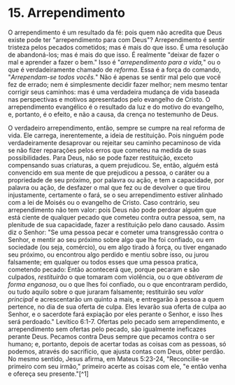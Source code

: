 # 15. Arrependimento

O arrependimento é um resultado da fé: pois quem não acredita que Deus existe pode ter "arrependimento para com Deus"? Arrependimento é sentir tristeza pelos pecados cometidos; mas é mais do que isso. É uma resolução de abandoná-los; mas é mais do que isso. É realmente "deixar de fazer o mal e aprender a fazer o bem." Isso é "*arrependimento para a vida,*" ou o que é verdadeiramente chamado de *reforma*. Essa é a força do comando, "*Arrependam-se todos vocês.*" Não é apenas se sentir mal pelo que você fez de errado; nem é simplesmente decidir fazer melhor; nem mesmo tentar corrigir seus caminhos: mas é uma verdadeira mudança de vida baseada nas perspectivas e motivos apresentados pelo evangelho de Cristo. O arrependimento evangélico é o resultado da luz e do motivo do evangelho, e, portanto, é o efeito, e não a causa, da crença no testemunho de Deus.

O verdadeiro arrependimento, então, sempre se cumpre na real reforma de vida. Ele carrega, inerentemente, a ideia de restituição. Pois ninguém pode verdadeiramente desaprovar ou rejeitar seu caminho pecaminoso de vida se não fizer reparações pelos erros que cometeu na medida de suas possibilidades. Para Deus, não se pode fazer restituição, exceto compensando suas criaturas, a quem prejudicou. Se, então, alguém está convencido em sua mente de que prejudicou a pessoa, o caráter ou a propriedade de seu próximo, por palavra ou ação, e tem a capacidade, por palavra ou ação, de desfazer o mal que fez ou de devolver o que tirou injustamente, certamente o fará, se o seu arrependimento estiver alinhado com a lei de Moisés ou o evangelho de Cristo. Caso contrário, seu arrependimento não tem valor: pois Deus não pode perdoar alguém que está ciente de qualquer pecado que cometeu contra outra pessoa, sem, na plenitude de sua capacidade, fazer a restituição pelo dano causado. Assim diz o Senhor: "Se uma pessoa pecar e cometer uma transgressão contra o Senhor, e mentir ao seu próximo sobre algo que lhe foi confiado, ou em sociedade (ou seja, comércio), ou em algo tirado à força, ou tiver enganado seu próximo, ou encontrou algo perdido e mentiu sobre isso, ou jurou falsamente; em qualquer ou todos esses que uma pessoa pratica, cometendo pecado: Então acontecerá que, porque pecaram e são culpados, *restituirão* o que tomaram com violência, ou o que *obtiveram de forma enganosa*, ou o que lhes foi confiado, ou o que encontraram perdido, ou tudo aquilo sobre o que juraram falsamente; restituirão seu *valor principal* e acrescentarão um quinto a mais, e entregarão à pessoa a quem pertence, no dia de sua oferta de culpa. Eles levarão sua oferta de culpa ao Senhor, e o sacerdote fará expiação por eles perante o Senhor, e isso lhes será perdoado." Levítico 6:1-7. Ofertas pelo pecado sem arrependimento, e arrependimento sem ofertas pelo pecado, são igualmente ineficazes perante Deus. Pecamos contra Deus sempre que pecamos contra o ser humano; e, portanto, depois de acertar todas as coisas com as pessoas, só podemos, através do sacrifício, que ajusta contas com Deus, obter perdão. No mesmo sentido, Jesus afirma, em Mateus 5:23-24, "Reconcilie-se primeiro com seu irmão," primeiro acerte as coisas com ele, "e então venha e ofereça seu presente."[^1]